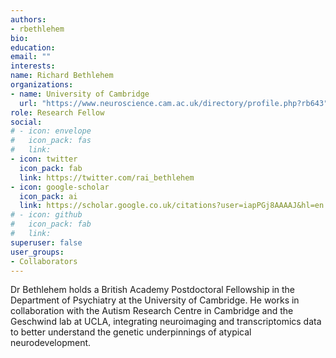 ```yaml
---
authors:
- rbethlehem
bio:   
education:
email: ""
interests:
name: Richard Bethlehem
organizations:
- name: University of Cambridge
  url: "https://www.neuroscience.cam.ac.uk/directory/profile.php?rb643"
role: Research Fellow
social:
# - icon: envelope
#   icon_pack: fas
#   link:
- icon: twitter
  icon_pack: fab
  link: https://twitter.com/rai_bethlehem
- icon: google-scholar
  icon_pack: ai
  link: https://scholar.google.co.uk/citations?user=iapPGj8AAAAJ&hl=en
# - icon: github
#   icon_pack: fab
#   link: 
superuser: false
user_groups:
- Collaborators
---
```


Dr Bethlehem holds a British Academy Postdoctoral Fellowship in the Department of Psychiatry at the University of Cambridge. He works in collaboration with the Autism Research Centre in Cambridge and the Geschwind lab at UCLA, integrating neuroimaging and transcriptomics data to better understand the genetic underpinnings of atypical neurodevelopment.
